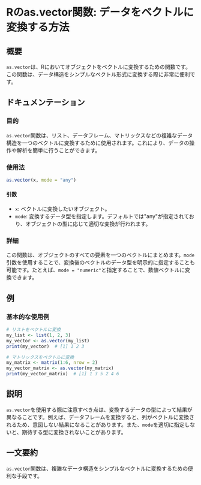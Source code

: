 <!--
Meta Description: # Rのas.vector関数: データをベクトルに変換する方法 ## 概要 `as.vector`は、Rにおいてオブジェクトをベクトルに変換するための関数です。この関数は、データ構造をシンプルなベクトル形式に変換する際に非常に便利です。 ## ドキュメンテーション ### 目的 `as.vecto...
Meta Keywords: vector, mode, この関数は, 関数は, any
-->

# Rのas.vector関数: データをベクトルに変換する方法

## 概要
`as.vector`は、Rにおいてオブジェクトをベクトルに変換するための関数です。この関数は、データ構造をシンプルなベクトル形式に変換する際に非常に便利です。

## ドキュメンテーション

### 目的
`as.vector`関数は、リスト、データフレーム、マトリックスなどの複雑なデータ構造を一つのベクトルに変換するために使用されます。これにより、データの操作や解析を簡単に行うことができます。

### 使用法
```R
as.vector(x, mode = "any")
```

#### 引数
- `x`: ベクトルに変換したいオブジェクト。
- `mode`: 変換するデータ型を指定します。デフォルトでは"any"が指定されており、オブジェクトの型に応じて適切な変換が行われます。

### 詳細
この関数は、オブジェクトのすべての要素を一つのベクトルにまとめます。`mode`引数を使用することで、変換後のベクトルのデータ型を明示的に指定することも可能です。たとえば、`mode = "numeric"`と指定することで、数値ベクトルに変換できます。

## 例

### 基本的な使用例
```R
# リストをベクトルに変換
my_list <- list(1, 2, 3)
my_vector <- as.vector(my_list)
print(my_vector)  # [1] 1 2 3

# マトリックスをベクトルに変換
my_matrix <- matrix(1:6, nrow = 2)
my_vector_matrix <- as.vector(my_matrix)
print(my_vector_matrix)  # [1] 1 3 5 2 4 6
```

## 説明
`as.vector`を使用する際に注意すべき点は、変換するデータの型によって結果が異なることです。例えば、データフレームを変換すると、列がベクトルに変換されるため、意図しない結果になることがあります。また、`mode`を適切に指定しないと、期待する型に変換されないことがあります。

## 一文要約
`as.vector`関数は、複雑なデータ構造をシンプルなベクトルに変換するための便利な手段です。